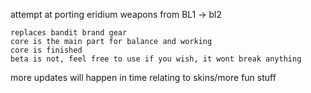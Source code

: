 attempt at porting eridium weapons from BL1 -> bl2

	replaces bandit brand gear
	core is the main part for balance and working 
	core is finished
	beta is not, feel free to use if you wish, it wont break anything
	
more updates will happen in time relating to skins/more fun stuff